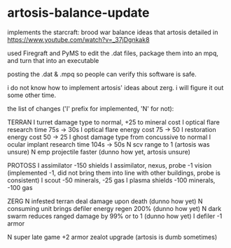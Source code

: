 # artosis-balance-update
implements the starcraft: brood war balance ideas that artosis detailed in https://www.youtube.com/watch?v=_37jDgnkak8

used Firegraft and PyMS to edit the .dat files, package them into an mpq, and turn that into an executable

posting the .dat & .mpq so people can verify this software is safe.

i do not know how to implement artosis' ideas about zerg. i will figure it out some other time.

the list of changes ('I' prefix for implemented, 'N' for not):

TERRAN
I turret damage type to normal, +25 to mineral cost
I optical flare research time 75s -> 30s
I optical flare energy cost 75 -> 50
I restoration energy cost 50 -> 25
I ghost damage type from concussive to normal
I ocular implant research time 104s -> 50s
N scv range to 1 (artosis was unsure)
N emp projectile faster (dunno how yet, artosis unsure)

PROTOSS
I assimilator -150 shields
I assimilator, nexus, probe -1 vision (implemented -1, did not bring them into line with other buildings, probe is consistent)
I scout -50 minerals, -25 gas
I plasma shields -100 minerals, -100 gas

ZERG
N infested terran deal damage upon death (dunno how yet)
N consuming unit brings defiler energy regen 200% (dunno how yet)
N dark swarm reduces ranged damage by 99% or to 1 (dunno how yet)
I defiler -1 armor

N super late game +2 armor zealot upgrade (artosis is dumb sometimes)
